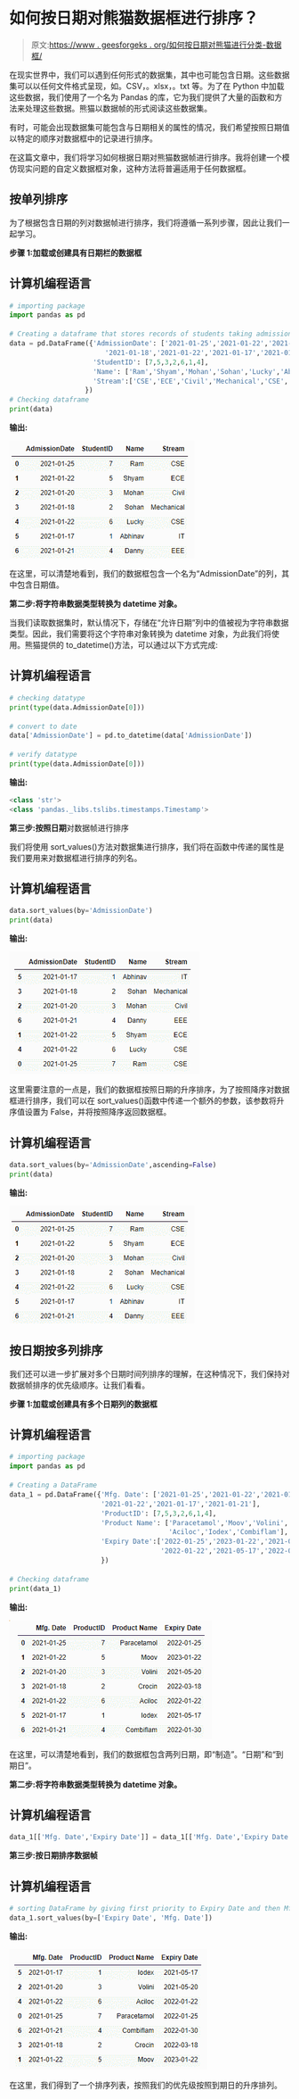 # 如何按日期对熊猫数据框进行排序？

> 原文:[https://www . geesforgeks . org/如何按日期对熊猫进行分类-数据框/](https://www.geeksforgeeks.org/how-to-sort-a-pandas-dataframe-by-date/)

在现实世界中，我们可以遇到任何形式的数据集，其中也可能包含日期。这些数据集可以以任何文件格式呈现，如。CSV，。xlsx，。txt 等。为了在 Python 中加载这些数据，我们使用了一个名为 Pandas 的库，它为我们提供了大量的函数和方法来处理这些数据。熊猫以数据帧的形式阅读这些数据集。

有时，可能会出现数据集可能包含与日期相关的属性的情况，我们希望按照日期值以特定的顺序对数据框中的记录进行排序。

在这篇文章中，我们将学习如何根据日期对熊猫数据帧进行排序。我将创建一个模仿现实问题的自定义数据框对象，这种方法将普遍适用于任何数据框。

## 按单列排序

为了根据包含日期的列对数据帧进行排序，我们将遵循一系列步骤，因此让我们一起学习。

**步骤 1:加载或创建具有日期栏的数据框**

## 计算机编程语言

```py
# importing package
import pandas as pd

# Creating a dataframe that stores records of students taking admission in a college
data = pd.DataFrame({'AdmissionDate': ['2021-01-25','2021-01-22','2021-01-20',
                        '2021-01-18','2021-01-22','2021-01-17','2021-01-21'],
                     'StudentID': [7,5,3,2,6,1,4],
                     'Name': ['Ram','Shyam','Mohan','Sohan','Lucky','Abhinav','Danny'],
                     'Stream':['CSE','ECE','Civil','Mechanical','CSE','IT','EEE']
                   })
# Checking dataframe
print(data)
```

**输出:**

![](img/8a5012d8f97aaa53191b905b95694d24.png)

在这里，可以清楚地看到，我们的数据框包含一个名为“AdmissionDate”的列，其中包含日期值。

**第二步:将字符串数据类型转换为 datetime 对象。**

当我们读取数据集时，默认情况下，存储在“允许日期”列中的值被视为字符串数据类型。因此，我们需要将这个字符串对象转换为 datetime 对象，为此我们将使用。熊猫提供的 to_datetime()方法，可以通过以下方式完成:

## 计算机编程语言

```py
# checking datatype
print(type(data.AdmissionDate[0]))

# convert to date
data['AdmissionDate'] = pd.to_datetime(data['AdmissionDate'])

# verify datatype
print(type(data.AdmissionDate[0]))
```

**输出:**

```py
<class 'str'>
<class 'pandas._libs.tslibs.timestamps.Timestamp'>
```

**第三步:按照日期**对数据帧进行排序

我们将使用 sort_values()方法对数据集进行排序，我们将在函数中传递的属性是我们要用来对数据框进行排序的列名。

## 计算机编程语言

```py
data.sort_values(by='AdmissionDate')
print(data)
```

**输出:**

![](img/fa8961b7cb1c174485478a3cb7a5a370.png)

这里需要注意的一点是，我们的数据框按照日期的升序排序，为了按照降序对数据框进行排序，我们可以在 sort_values()函数中传递一个额外的参数，该参数将升序值设置为 False，并将按照降序返回数据框。

## 计算机编程语言

```py
data.sort_values(by='AdmissionDate',ascending=False)
print(data)
```

**输出:**

![](img/8a5012d8f97aaa53191b905b95694d24.png)

## 按日期按多列排序

我们还可以进一步扩展对多个日期时间列排序的理解，在这种情况下，我们保持对数据帧排序的优先级顺序。让我们看看。

**步骤 1:加载或创建具有多个日期列的数据框**

## 计算机编程语言

```py
# importing package
import pandas as pd

# Creating a DataFrame
data_1 = pd.DataFrame({'Mfg. Date': ['2021-01-25','2021-01-22','2021-01-20','2021-01-18',
                       '2021-01-22','2021-01-17','2021-01-21'],
                       'ProductID': [7,5,3,2,6,1,4],
                       'Product Name': ['Paracetamol','Moov','Volini','Crocin',
                                        'Aciloc','Iodex','Combiflam'],
                       'Expiry Date':['2022-01-25','2023-01-22','2021-05-20','2022-03-18',
                                      '2022-01-22','2021-05-17','2022-01-30']
                       })

# Checking dataframe
print(data_1)
```

**输出:**

![](img/85be2f20be6ea3aab867d159929261a5.png)

在这里，可以清楚地看到，我们的数据框包含两列日期，即“制造”。“日期”和“到期日”。

**第二步:将字符串数据类型转换为 datetime 对象。**

## 计算机编程语言

```py
data_1[['Mfg. Date','Expiry Date']] = data_1[['Mfg. Date','Expiry Date']].apply(pd.to_datetime)
```

**第三步:按日期排序数据帧**

## 计算机编程语言

```py
# sorting DataFrame by giving first priority to Expiry Date and then Mfg. Date
data_1.sort_values(by=['Expiry Date', 'Mfg. Date'])
```

**输出:**

![](img/427e0a4adee119b4c4b6cc882ca39541.png)

在这里，我们得到了一个排序列表，按照我们的优先级按照到期日的升序排列。